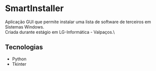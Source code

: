 # SmartInstaller
Aplicação GUI que permite instalar uma lista de software de terceiros em Sistemas Windows.\
Criada durante estágio em LG-Informática - Valpaços.\

## Tecnologias
- Python
- Tkinter
